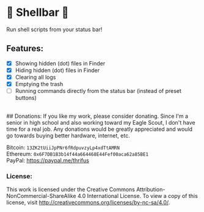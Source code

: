 # 🐚 Shellbar 🐚
Run shell scripts from your status bar!

## Features:
- [x] Showing hidden (dot) files in Finder
- [x] Hiding hidden (dot) files in Finder
- [x] Clearing all logs
- [x] Emptying the trash
- [ ] Running commands directly from the status bar (instead of preset buttons)

<br />
## Donations:
If you like my work, please consider donating. Since I'm a senior in high school and also working toward my Eagle Scout, I don't have time for a real job. Any donations would be greatly appreciated and would go towards buying better hardware, internet, etc.


Bitcoin: `13ZK2tUiiJpPNr6fRdpuvzyLp4xdTtAMRN`
<br />
Ethereum: `0x6F7DB1B3b14f44a664468E44Fef00aca62a85BE1`
<br />
PayPal: https://paypal.me/thrifus

### License:
This work is licensed under the Creative Commons Attribution-NonCommercial-ShareAlike 4.0 International License. To view a copy of this license, visit http://creativecommons.org/licenses/by-nc-sa/4.0/.
